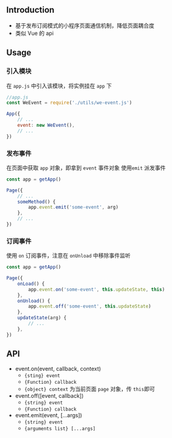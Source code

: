 ## Introduction

- 基于发布订阅模式的小程序页面通信机制，降低页面耦合度
- 类似 Vue 的 api

## Usage

### 引入模块

在 `app.js` 中引入该模块，将实例挂在 `app` 下

``` javascript
//app.js
const WeEvent = require('./utils/we-event.js')

App({
    // ...
    event: new WeEvent(),
    // ...
})
```

### 发布事件

在页面中获取 `app` 对象，即拿到 `event` 事件对象
使用`emit` 派发事件

``` javascript
const app = getApp()

Page({
    // ...
    someMethod() {
        app.event.emit('some-event', arg)
    },
    // ...
})
```

### 订阅事件

使用 `on` 订阅事件，注意在 `onUnload` 中移除事件监听

``` javascript
const app = getApp()

Page({
    onLoad() {
        app.event.on('some-event', this.updateState, this)
    },
    onUnload() {
        app.event.off('some-event', this.updateState)
    },
    updateState(arg) {
        // ...
    },
})
```

## API

- event.on(event, callback, context)
  - `{sting} event`
  - `{Function} callback`
  - `{object} context` 为当前页面 `page` 对象，传 `this`即可
- event.off([event, callback])
  - `{string} event`
  - `{Function} callback`
- event.emit(event, [...args])
  - `{string} event`
  - `{arguments list} [...args]`
